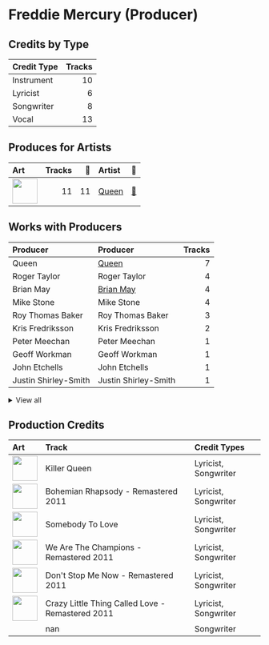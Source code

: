 # Freddie Mercury (Producer)

## Credits by Type

| Credit Type | Tracks |
|:---|---:|
| Instrument | 10 |
| Lyricist | 6 |
| Songwriter | 8 |
| Vocal | 13 |

## Produces for Artists

| Art | Tracks | 💚 | Artist | 🔗 |
|:---|---:|---:|:---|:---|
| <img src="https://i.scdn.co/image/b040846ceba13c3e9c125d68389491094e7f2982" alt="" width="50" /> | 11 | 11 | [Queen](../../artists/queen/overview.md) | [🔗](https://open.spotify.com/artist/1dfeR4HaWDbWqFHLkxsg1d) |

## Works with Producers

| Producer | Producer | Tracks |
|:---|:---|---:|
| Queen | [Queen](../queen/overview.md) | 7 |
| Roger Taylor | Roger Taylor | 4 |
| Brian May | [Brian May](../brian_may/overview.md) | 4 |
| Mike Stone | Mike Stone | 4 |
| Roy Thomas Baker | Roy Thomas Baker | 3 |
| Kris Fredriksson | Kris Fredriksson | 2 |
| Peter Meechan | Peter Meechan | 1 |
| Geoff Workman | Geoff Workman | 1 |
| John Etchells | John Etchells | 1 |
| Justin Shirley-Smith | Justin Shirley-Smith | 1 |


<details>
<summary>View all</summary>

| Producer | Producer | Tracks |
|:---|:---|---:|
| John Deacon | John Deacon | 1 |
| David Richards | David Richards | 1 |
| Mack | Mack | 1 |

</details>


## Production Credits

| Art | Track | Credit Types |
|:---|:---|:---|
| <img src="https://i.scdn.co/image/ab67616d0000b2739bf8e3a3c31986c1c0536532" alt="" width="50" /> | Killer Queen | Lyricist, Songwriter |
| <img src="https://i.scdn.co/image/ab67616d0000b273ce4f1737bc8a646c8c4bd25a" alt="" width="50" /> | Bohemian Rhapsody - Remastered 2011 | Lyricist, Songwriter |
| <img src="https://i.scdn.co/image/ab67616d0000b27369c47467a7964a67d6dbcf14" alt="" width="50" /> | Somebody To Love | Lyricist, Songwriter |
| <img src="https://i.scdn.co/image/ab67616d0000b27393c65b02f4a72cd6eccf446d" alt="" width="50" /> | We Are The Champions - Remastered 2011 | Lyricist, Songwriter |
| <img src="https://i.scdn.co/image/ab67616d0000b273008b06ec71019afd70153889" alt="" width="50" /> | Don't Stop Me Now - Remastered 2011 | Lyricist, Songwriter |
| <img src="https://i.scdn.co/image/ab67616d0000b27307744e2ed983efa3e6620a47" alt="" width="50" /> | Crazy Little Thing Called Love - Remastered 2011 | Lyricist, Songwriter |
| | nan | Songwriter |